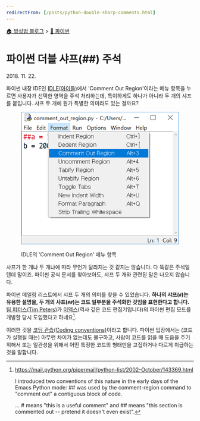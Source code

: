 ```yaml
---
redirectFrom: [/posts/python-double-sharp-comments.html]
---
```


[🏠 방성범 블로그](/README.md) > [🐍 파이썬](/python.md)

# 파이썬 더블 샤프(##) 주석

<time id="date-published" datetime="2018-11-22">2018. 11. 22.</time>

파이썬 내장 IDE인 [IDLE(아이들)][idle]에서 'Comment Out Region'이라는 메뉴 항목을 누르면 사용자가 선택한 영역을 주석 처리하는데, 특이하게도 하나가 아니라 두 개의 샤프를 붙입니다. 샤프 두 개에 뭔가 특별한 의미라도 있는 걸까요?

[idle]: https://docs.python.org/3/library/idle.html

<figure>

![IDLE에서 'Format' > 'Comment Out Region'](/assets/2018-11-22-python-double-sharp-comments/comment-out-region.png)

<figcaption>

IDLE의 'Comment Out Region' 메뉴 항목

</figcaption>

</figure>

샤프가 한 개냐 두 개냐에 따라 무언가 달라지는 것 같지는 않습니다. 다 똑같은 주석일텐데 말이죠. 파이썬 공식 문서를 찾아보아도, 샤프 두 개와 관련된 말은 나오지 않습니다.

파이썬 메일링 리스트에서 샤프 두 개의 의미를 찾을 수 있었습니다. **하나의 샤프(`#`)는 유용한 설명을, 두 개의 샤프(`##`)는 코드 일부분을 주석화한 것임을 표현한다고 합니다.** [팀 피터스(Tim Peters)][tim-peters]가 [이맥스](https://ko.wikipedia.org/wiki/%EC%9D%B4%EB%A7%A5%EC%8A%A4)(역사 깊은 코드 편집기입니다)의 파이썬 편집 모드를 개발할 당시 도입했다고 하네요[^single-vs-double].

이러한 것을 [코딩 관습(Coding conventions)](https://en.wikipedia.org/wiki/Coding_conventions)이라고 합니다. 파이썬 입장에서는 (코드가 실행될 때는) 아무런 차이가 없는데도 불구하고, 사람이 코드를 읽을 때 도움을 주기 위해서 또는 일관성을 위해서 어떤 특정한 코드의 형태만을 고집하거나 다르게 취급하는 것을 말합니다.

[pep-20]: https://www.python.org/dev/peps/pep-0020/
[tim-peters]: https://en.wikipedia.org/wiki/Tim_Peters_(software_engineer)

[^single-vs-double]:
    <https://mail.python.org/pipermail/python-list/2002-October/143369.html>

    I introduced two conventions of this nature in the early days of the Emacs Python mode: ## was used by the comment-region command to "comment out" a contiguous block of code.

    ... # means "this is a useful comment" and ## means "this section is commented out -- pretend it doesn't even exist".
